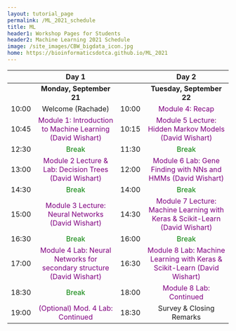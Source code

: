 ```yaml
---
layout: tutorial_page
permalink: /ML_2021_schedule
title: ML
header1: Workshop Pages for Students
header2: Machine Learning 2021 Schedule
image: /site_images/CBW_bigdata_icon.jpg
home: https://bioinformaticsdotca.github.io/ML_2021
---
```


| | **Day 1** | | **Day 2** |  
| :---: | :---: | :---: | :---: |    
| | **Monday, September 21** | | **Tuesday, September 22** |  
|	10:00	|	Welcome (Rachade)	|	10:00	|	<font color="purple">Module 4: Recap</font>	|
|	10:45	|	<font color="purple">Module 1: Introduction to Machine Learning (David Wishart)</font>|	10:15	|	<font color="purple">Module 5 Lecture: Hidden Markov Models (David Wishart)</font>|
|	12:30	|	<font color="green">Break</font>|	11:30	|	<font color="green">Break</font>	|
|	13:00	|	<font color="purple">Module 2 Lecture & Lab: Decision Trees (David Wishart)</font>|	12:00	|	<font color="purple">Module 6 Lab: Gene Finding with NNs and HMMs (David Wishart)</font>|
|	14:30	|	<font color="green">Break</font>|	14:00	|	<font color="green">Break</font>|
|	15:00	|	<font color="purple">Module 3 Lecture: Neural Networks (David Wishart)</font> |	14:30	|	<font color="purple">Module 7 Lecture: Machine Learning with Keras & Scikit-Learn (David Wishart)</font>|
|	16:30	|	<font color="green">Break</font>|	16:00	|	<font color="green">Break</font>	|
|	17:00	|	<font color="purple">Module 4 Lab: Neural Networks for secondary structure (David Wishart)</font>|	16:30	|	<font color="purple">Module 8 Lab: Machine Learning with Keras & Scikit-Learn (David Wishart)</font>|
|	18:30	|	<font color="green">Break</font>	|	18:00	|	<font color="purple">Module 8 Lab: Continued</font>|
| 19:00 |	<font color="purple">(Optional) Mod. 4 Lab: Continued</font>| 18:30 |	Survey & Closing Remarks |  
